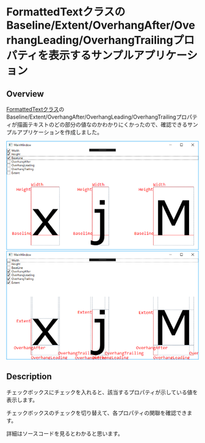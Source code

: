 # FormattedTextクラスのBaseline/Extent/OverhangAfter/OverhangLeading/OverhangTrailingプロパティを表示するサンプルアプリケーション

## Overview

[FormattedTextクラス][1]のBaseline/Extent/OverhangAfter/OverhangLeading/OverhangTrailingプロパティが描画テキストのどの部分の値なのかわかりにくかったので、確認できるサンプルアプリケーションを作成しました。

![](image/FormattedText01.png)
![](image/FormattedText02.png)

## Description

チェックボックスにチェックを入れると、該当するプロパティが示している値を表示します。

チェックボックスのチェックを切り替えて、各プロパティの関聯を確認できます。

詳細はソースコードを見るとわかると思います。

[1]: https://msdn.microsoft.com/ja-jp/library/system.windows.media.formattedtext(v=vs.110).aspx "FormattedText クラス (System.Windows.Media)"
